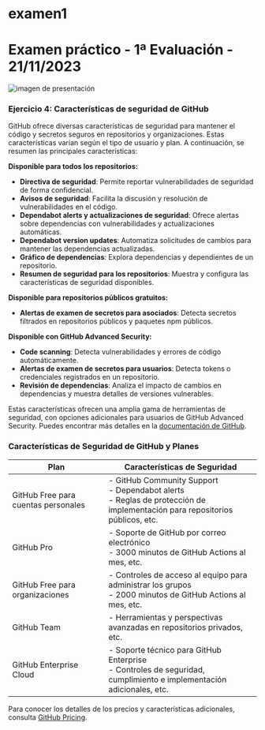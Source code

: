 # examen1
# Examen práctico - 1ª Evaluación - 21/11/2023

![imagen de presentación]([URL_de_la_Imagen](https://www.enriquedans.com/2018/06/microsoft-adquiere-github-de-odiar-el-codigo-abierto-a-comprometerse-con-su-desarrollo.html))

### Ejercicio 4: Características de seguridad de GitHub

GitHub ofrece diversas características de seguridad para mantener el código y secretos seguros en repositorios y organizaciones. Estas características varían según el tipo de usuario y plan. A continuación, se resumen las principales características:

**Disponible para todos los repositorios:**

- **Directiva de seguridad**: Permite reportar vulnerabilidades de seguridad de forma confidencial.
- **Avisos de seguridad**: Facilita la discusión y resolución de vulnerabilidades en el código.
- **Dependabot alerts y actualizaciones de seguridad**: Ofrece alertas sobre dependencias con vulnerabilidades y actualizaciones automáticas.
- **Dependabot version updates**: Automatiza solicitudes de cambios para mantener las dependencias actualizadas.
- **Gráfico de dependencias**: Explora dependencias y dependientes de un repositorio.
- **Resumen de seguridad para los repositorios**: Muestra y configura las características de seguridad disponibles.

**Disponible para repositorios públicos gratuitos:**

- **Alertas de examen de secretos para asociados**: Detecta secretos filtrados en repositorios públicos y paquetes npm públicos.

**Disponible con GitHub Advanced Security:**

- **Code scanning**: Detecta vulnerabilidades y errores de código automáticamente.
- **Alertas de examen de secretos para usuarios**: Detecta tokens o credenciales registrados en un repositorio.
- **Revisión de dependencias**: Analiza el impacto de cambios en dependencias y muestra detalles de versiones vulnerables.

Estas características ofrecen una amplia gama de herramientas de seguridad, con opciones adicionales para usuarios de GitHub Advanced Security. Puedes encontrar más detalles en la [documentación de GitHub](https://docs.github.com/).

### Características de Seguridad de GitHub y Planes

| Plan                               | Características de Seguridad  |
|------------------------------------|-------------------------------|
| GitHub Free para cuentas personales | - GitHub Community Support<br> - Dependabot alerts<br> - Reglas de protección de implementación para repositorios públicos, etc. |
| GitHub Pro                         | - Soporte de GitHub por correo electrónico<br> - 3000 minutos de GitHub Actions al mes, etc. |
| GitHub Free para organizaciones    | - Controles de acceso al equipo para administrar los grupos<br> - 2000 minutos de GitHub Actions al mes, etc. |
| GitHub Team                        | - Herramientas y perspectivas avanzadas en repositorios privados, etc. |
| GitHub Enterprise Cloud            | - Soporte técnico para GitHub Enterprise<br> - Controles de seguridad, cumplimiento e implementación adicionales, etc. |

Para conocer los detalles de los precios y características adicionales, consulta [GitHub Pricing](https://github.com/pricing).
